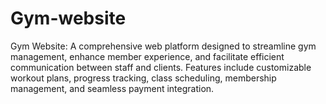 # Gym-website
Gym Website: A comprehensive web platform designed to streamline gym management, enhance member experience, and facilitate efficient communication between staff and clients. Features include customizable workout plans, progress tracking, class scheduling, membership management, and seamless payment integration.
